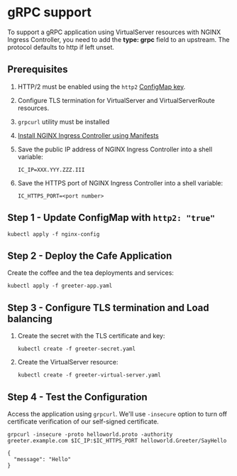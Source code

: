 # gRPC support

To support a gRPC application using VirtualServer resources with NGINX Ingress Controller, you need to add the **type:
grpc** field to an upstream. The protocol defaults to http if left unset.

## Prerequisites

1. HTTP/2 must be enabled using the `http2` [ConfigMap key](https://docs.nginx.com/nginx-ingress-controller/configuration/global-configuration/configmap-resource/#listeners).

2. Configure TLS termination for VirtualServer and VirtualServerRoute resources.

3. `grpcurl` utility must be installed

4. [Install NGINX Ingress Controller using Manifests](https://docs.nginx.com/nginx-ingress-controller/installation/installation-with-manifests/)

5. Save the public IP address of NGINX Ingress Controller into a shell variable:

    ```shell
    IC_IP=XXX.YYY.ZZZ.III
    ```

6. Save the HTTPS port of NGINX Ingress Controller into a shell variable:

    ```shell
    IC_HTTPS_PORT=<port number>
    ```

## Step 1 - Update ConfigMap with `http2: "true"`

```shell
kubectl apply -f nginx-config
```

## Step 2 - Deploy the Cafe Application

Create the coffee and the tea deployments and services:

```shell
kubectl apply -f greeter-app.yaml
```

## Step 3 - Configure TLS termination and Load balancing

1. Create the secret with the TLS certificate and key:

    ```shell
    kubectl create -f greeter-secret.yaml
    ```

2. Create the VirtualServer resource:

    ```shell
    kubectl create -f greeter-virtual-server.yaml
    ```

## Step 4 - Test the Configuration

Access the application using `grpcurl`. We'll use `-insecure` option to turn off certificate verification of our self-signed certificate.

```shell
grpcurl -insecure -proto helloworld.proto -authority greeter.example.com $IC_IP:$IC_HTTPS_PORT helloworld.Greeter/SayHello
```

```shell
{
  "message": "Hello"
}
```
